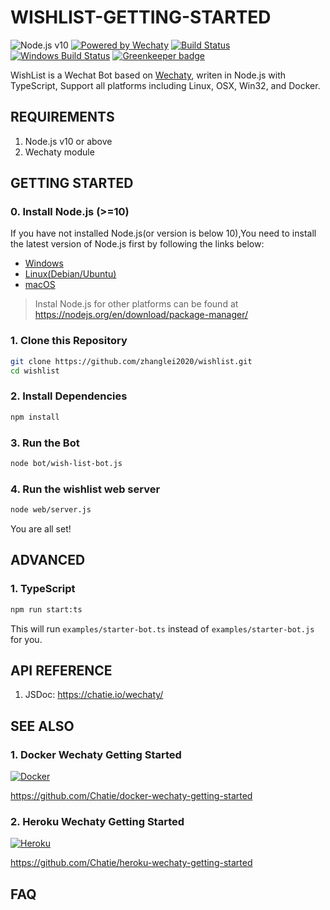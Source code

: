 # WISHLIST-GETTING-STARTED

![Node.js v10](https://img.shields.io/badge/node-%3E%3D10-green.svg)
[![Powered by Wechaty](https://img.shields.io/badge/Powered%20By-Wechaty-blue.svg)](https://github.com/chatie/wechaty)
[![Build Status](https://travis-ci.com/wechaty/wechaty-getting-started.svg?branch=master)](https://travis-ci.com/wechaty/wechaty-getting-started)
[![Windows Build Status](https://img.shields.io/appveyor/ci/Chatie/wechaty-getting-started/master.svg?label=Windows)](https://ci.appveyor.com/project/Chatie/wechaty-getting-started)
[![Greenkeeper badge](https://badges.greenkeeper.io/wechaty/wechaty-getting-started.svg)](https://greenkeeper.io/)

WishList is a Wechat Bot based on [Wechaty](https://github.com/Chatie/wechaty/), writen in Node.js with TypeScript, Support all platforms including Linux, OSX, Win32, and Docker.

## REQUIREMENTS

1. Node.js v10 or above
2. Wechaty module

## GETTING STARTED

### 0. Install Node.js (>=10)

If you have not installed Node.js(or version is below 10),You need to install the latest version of Node.js first by following the links below:

* [Windows](https://nodejs.org/en/download/package-manager/#windows)
* [Linux(Debian/Ubuntu)](https://nodejs.org/en/download/package-manager/#debian-and-ubuntu-based-linux-distributions)
* [macOS](https://nodejs.org/en/download/package-manager/#macos)

> Instal Node.js for other platforms can be found at <https://nodejs.org/en/download/package-manager/>

### 1. Clone this Repository

```sh
git clone https://github.com/zhanglei2020/wishlist.git
cd wishlist
```

### 2. Install Dependencies

```sh
npm install
```

### 3. Run the Bot

```sh
node bot/wish-list-bot.js
```

### 4. Run the wishlist web server

```sh
node web/server.js
```

You are all set!

## ADVANCED

### 1. TypeScript

```sh
npm run start:ts
```

This will run `examples/starter-bot.ts` instead of `examples/starter-bot.js` for you.


## API REFERENCE

1. JSDoc: <https://chatie.io/wechaty/>

## SEE ALSO

### 1. Docker Wechaty Getting Started

[![Docker](https://avatars0.githubusercontent.com/u/5429470?s=200)](https://github.com/Chatie/docker-wechaty-getting-started)

<https://github.com/Chatie/docker-wechaty-getting-started>

### 2. Heroku Wechaty Getting Started

[![Heroku](https://avatars3.githubusercontent.com/u/23211?s=200)](https://github.com/Chatie/heroku-wechaty-getting-started)

<https://github.com/Chatie/heroku-wechaty-getting-started>

## FAQ
